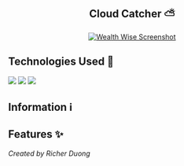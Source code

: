 <h2 align="center">
  Cloud Catcher ⛅
</h2> 

<p align="center">
  <a href="#" target="_blank" rel="noreferrer"><img src="https://i.imgur.com/OHITWfa.png" alt="Wealth Wise Screenshot"></a>
</p>

## Technologies Used 🔧
<div>
  <img src="https://img.shields.io/badge/-HTML-161b22?style=for-the-badge&logo=html5&labelColor=black">
  <img src="https://img.shields.io/badge/-CSS-161b22?style=for-the-badge&logo=css3&logoColor=%231572B6&labelColor=black">
  <img src="https://img.shields.io/badge/-JavaScript-161b22?style=for-the-badge&logo=javascript&labelColor=black">
</div>

## Information ℹ


## Features ✨


<!--Visit the live site to see my work in action: [richerduong.com](https://richerduong.com)-->

*Created by Richer Duong*
